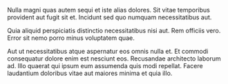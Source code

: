 Nulla magni quas autem sequi et iste alias dolores. Sit vitae temporibus provident aut fugit sit et. Incidunt sed quo numquam necessitatibus aut.
 Quia aliquid perspiciatis distinctio necessitatibus nisi aut. Rem officiis vero. Error sit nemo porro minus voluptatem quae.
 Aut ut necessitatibus atque aspernatur eos omnis nulla et. Et commodi consequatur dolore enim est nesciunt eos. Recusandae architecto laborum ad. Illo quaerat qui ipsum eum assumenda quis modi repellat. Facere laudantium doloribus vitae aut maiores minima et quia illo.